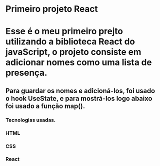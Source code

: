 # Primeiro projeto React

# Esse é o meu primeiro prejto utilizando a biblioteca React do javaScript, o projeto consiste em adicionar nomes como uma lista de presença.

## Para guardar os nomes e adicioná-los, foi usado o hook UseState, e para mostrá-los logo abaixo foi usado a função map().

### Tecnologias usadas.

### HTML
### CSS
### React



